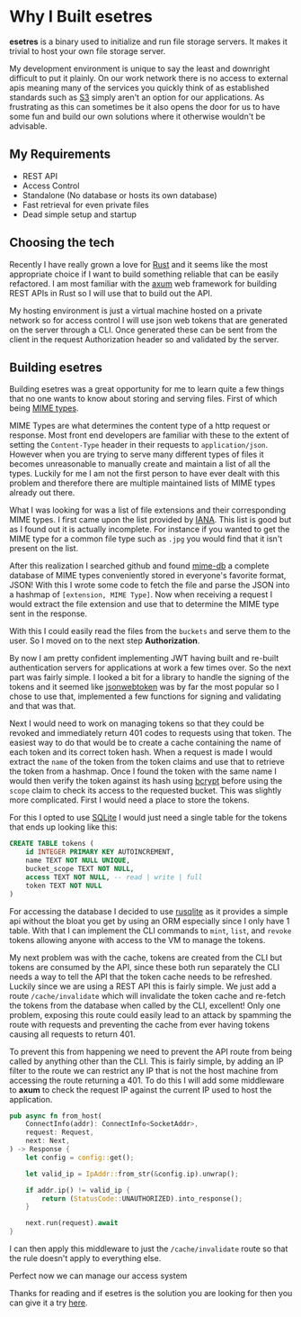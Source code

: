 # Why I Built esetres

**esetres** is a binary used to initialize and run file storage servers. It makes it trivial to host your own file storage server.

My development environment is unique to say the least and downright difficult to put it plainly. On our work network there is no access to external apis meaning many of the services you quickly think of as established standards such as [S3](https://aws.amazon.com/s3/) simply aren't an option for our applications. As frustrating as this can sometimes be it also opens the door for us to have some fun and build our own solutions where it otherwise wouldn't be advisable.

## My Requirements

-   REST API
-   Access Control
-   Standalone (No database or hosts its own database)
-   Fast retrieval for even private files
-   Dead simple setup and startup

## Choosing the tech

Recently I have really grown a love for [Rust](https://www.rust-lang.org/) and it seems like the most appropriate choice if I want to build something reliable that can be easily refactored. I am most familiar with the [axum](https://github.com/tokio-rs/axum) web framework for building REST APIs in Rust so I will use that to build out the API.

My hosting environment is just a virtual machine hosted on a private network so for access control I will use json web tokens that are generated on the server through a CLI. Once generated these can be sent from the client in the request Authorization header so and validated by the server.

## Building esetres

Building esetres was a great opportunity for me to learn quite a few things that no one wants to know about storing and serving files. First of which being [MIME types](https://developer.mozilla.org/en-US/docs/Web/HTTP/Basics_of_HTTP/MIME_types).

MIME Types are what determines the content type of a http request or response. Most front end developers are familiar with these to the extent of setting the `Content-Type` header in their requests to `application/json`. However when you are trying to serve many different types of files it becomes unreasonable to manually create and maintain a list of all the types. Luckily for me I am not the first person to have ever dealt with this problem and therefore there are multiple maintained lists of MIME types already out there.

What I was looking for was a list of file extensions and their corresponding MIME types. I first came upon the list provided by [IANA](https://www.iana.org/assignments/media-types/media-types.xhtml). This list is good but as I found out it is actually incomplete. For instance if you wanted to get the MIME type for a common file type such as `.jpg` you would find that it isn't present on the list.

After this realization I searched github and found [mime-db](https://github.com/jshttp/mime-db) a complete database of MIME types conveniently stored in everyone's favorite format, JSON! With this I wrote some code to fetch the file and parse the JSON into a hashmap of `[extension, MIME Type]`. Now when receiving a request I would extract the file extension and use that to determine the MIME type sent in the response.

With this I could easily read the files from the `buckets` and serve them to the user. So I moved on to the next step **Authorization**.

By now I am pretty confident implementing JWT having built and re-built authentication servers for applications at work a few times over. So the next part was fairly simple. I looked a bit for a library to handle the signing of the tokens and it seemed like [jsonwebtoken](https://github.com/Keats/jsonwebtoken) was by far the most popular so I chose to use that, implemented a few functions for signing and validating and that was that.

Next I would need to work on managing tokens so that they could be revoked and immediately return 401 codes to requests using that token. The easiest way to do that would be to create a cache containing the name of each token and its correct token hash. When a request is made I would extract the `name` of the token from the token claims and use that to retrieve the token from a hashmap. Once I found the token with the same name I would then verify the token against its hash using [bcrypt](https://github.com/Keats/rust-bcrypt) before using the `scope` claim to check its access to the requested bucket. This was slightly more complicated. First I would need a place to store the tokens.

For this I opted to use [SQLite](https://www.sqlite.org/index.html) I would just need a single table for the tokens that ends up looking like this:

```sql
CREATE TABLE tokens (
    id INTEGER PRIMARY KEY AUTOINCREMENT,
    name TEXT NOT NULL UNIQUE,
    bucket_scope TEXT NOT NULL,
    access TEXT NOT NULL, -- read | write | full
    token TEXT NOT NULL
)
```

For accessing the database I decided to use [rusqlite](https://github.com/rusqlite/rusqlite) as it provides a simple api without the bloat you get by using an ORM especially since I only have 1 table. With that I can implement the CLI commands to `mint`, `list`, and `revoke` tokens allowing anyone with access to the VM to manage the tokens.

My next problem was with the cache, tokens are created from the CLI but tokens are consumed by the API, since these both run separately the CLI needs a way to tell the API that the token cache needs to be refreshed. Luckily since we are using a REST API this is fairly simple. We just add a route `/cache/invalidate` which will invalidate the token cache and re-fetch the tokens from the database when called by the CLI, excellent! Only one problem, exposing this route could easily lead to an attack by spamming the route with requests and preventing the cache from ever having tokens causing all requests to return 401.

To prevent this from happening we need to prevent the API route from being called by anything other than the CLI. This is fairly simple, by adding an IP filter to the route we can restrict any IP that is not the host machine from accessing the route returning a 401. To do this I will add some middleware to **axum** to check the request IP against the current IP used to host the application.

```rs
pub async fn from_host(
    ConnectInfo(addr): ConnectInfo<SocketAddr>,
    request: Request,
    next: Next,
) -> Response {
    let config = config::get();

    let valid_ip = IpAddr::from_str(&config.ip).unwrap();

    if addr.ip() != valid_ip {
        return (StatusCode::UNAUTHORIZED).into_response();
    }

    next.run(request).await
}
```

I can then apply this middleware to just the `/cache/invalidate` route so that the rule doesn't apply to everything else.

Perfect now we can manage our access system

Thanks for reading and if esetres is the solution you are looking for then you can give it a try [here](https//github.com/ieedan/esetres).
